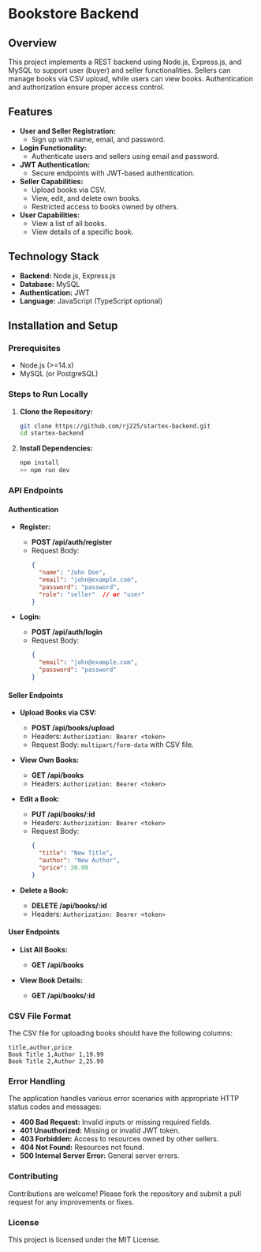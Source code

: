 # Bookstore Backend

## Overview

This project implements a REST backend using Node.js, Express.js, and MySQL to support user (buyer) and seller functionalities. Sellers can manage books via CSV upload, while users can view books. Authentication and authorization ensure proper access control.

## Features

- **User and Seller Registration:**
  - Sign up with name, email, and password.
- **Login Functionality:**
  - Authenticate users and sellers using email and password.
- **JWT Authentication:**
  - Secure endpoints with JWT-based authentication.
- **Seller Capabilities:**
  - Upload books via CSV.
  - View, edit, and delete own books.
  - Restricted access to books owned by others.
- **User Capabilities:**
  - View a list of all books.
  - View details of a specific book.

## Technology Stack

- **Backend:** Node.js, Express.js
- **Database:** MySQL 
- **Authentication:** JWT
- **Language:** JavaScript (TypeScript optional)

## Installation and Setup

### Prerequisites

- Node.js (>=14.x)
- MySQL (or PostgreSQL)

### Steps to Run Locally

1. **Clone the Repository:**

   ```bash
   git clone https://github.com/rj225/startex-backend.git
   cd startex-backend


2. **Install Dependencies:**

   ```bash
   npm install
   >> npm run dev

### API Endpoints

#### Authentication

- **Register:**

  - **POST /api/auth/register**
  - Request Body: 
    ```json
    {
      "name": "John Doe",
      "email": "john@example.com",
      "password": "password",
      "role": "seller"  // or "user"
    }
    ```

- **Login:**

  - **POST /api/auth/login**
  - Request Body:
    ```json
    {
      "email": "john@example.com",
      "password": "password"
    }
    ```

#### Seller Endpoints

- **Upload Books via CSV:**

  - **POST /api/books/upload**
  - Headers: `Authorization: Bearer <token>`
  - Request Body: `multipart/form-data` with CSV file.

- **View Own Books:**

  - **GET /api/books**
  - Headers: `Authorization: Bearer <token>`

- **Edit a Book:**

  - **PUT /api/books/:id**
  - Headers: `Authorization: Bearer <token>`
  - Request Body:
    ```json
    {
      "title": "New Title",
      "author": "New Author",
      "price": 20.99
    }
    ```

- **Delete a Book:**

  - **DELETE /api/books/:id**
  - Headers: `Authorization: Bearer <token>`

#### User Endpoints

- **List All Books:**

  - **GET /api/books**

- **View Book Details:**

  - **GET /api/books/:id**

### CSV File Format

The CSV file for uploading books should have the following columns:

  ```csv
  title,author,price
  Book Title 1,Author 1,19.99
  Book Title 2,Author 2,25.99
  ```

### Error Handling

The application handles various error scenarios with appropriate HTTP status codes and messages:

- **400 Bad Request:** Invalid inputs or missing required fields.
- **401 Unauthorized:** Missing or invalid JWT token.
- **403 Forbidden:** Access to resources owned by other sellers.
- **404 Not Found:** Resources not found.
- **500 Internal Server Error:** General server errors.

### Contributing

Contributions are welcome! Please fork the repository and submit a pull request for any improvements or fixes.

### License

This project is licensed under the MIT License.

